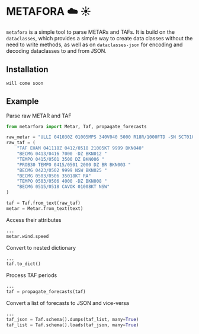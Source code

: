 # **METAFORA** :cloud: :sunny:

`metafora` is a simple tool to parse METARs and TAFs.
It is build on the `dataclasses`, which provides a simple way to create data classes without the need to write methods, as well as on `dataclasses-json` for encoding and decoding dataclasses to and from JSON.

## Installation

 ```
 will come soon
 ```

## Example

Parse raw METAR and TAF

```python
from metarfora import Metar, Taf, propagate_forecasts

raw_metar = "ULLI 041030Z 01005MPS 340V040 5000 R18R/1000FTD -SN SCT010 BKN018 VV000 M01/M05 A//// NOSIG"
raw_taf = (
    "TAF EHAM 041118Z 0412/0518 21005KT 9999 BKN040"
    "BECMG 0413/0416 7000 -DZ BKN012 "
    "TEMPO 0415/0501 3500 DZ BKN006 "
    "PROB30 TEMPO 0415/0501 2000 DZ BR BKN003 "
    "BECMG 0423/0502 9999 NSW BKN025 "
    "BECMG 0503/0506 35018KT RA"
    "TEMPO 0503/0506 4000 -DZ BKN008 "
    "BECMG 0515/0518 CAVOK 01008KT NSW"
)

taf = Taf.from_text(raw_taf)
metar = Metar.from_text(text)
```

Access their attributes
```python
...
metar.wind.speed
```

Convert to nested dictionary

```python
...
taf.to_dict()
```

Process TAF periods

```python
...
taf = propagate_forecasts(taf)
```

Convert a list of forecasts to JSON and vice-versa

```python
...
taf_json = Taf.schema().dumps(taf_list, many=True)
taf_list = Taf.schema().loads(taf_json, many=True)
```